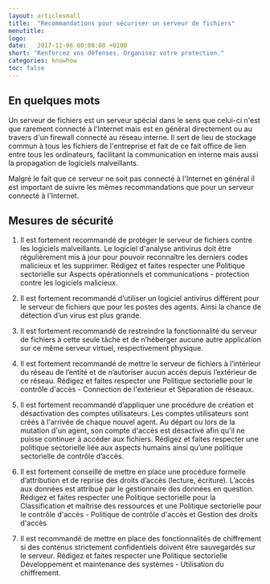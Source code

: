 ```yaml
---
layout: articlesmall
title:  "Recommandations pour sécuriser un serveur de fichiers"
menutitle:  
logo:
date:   2017-11-06 00:00:00 +0100
short: "Renforcez vos défenses. Organisez votre protection."
categories: knowhow
toc: false
---
```

## En quelques mots

Un serveur de fichiers est un serveur spécial dans le sens que celui-ci n'est que rarement connecté à l'Internet mais est en général directement ou au travers d'un firewall connecté au réseau interne. Il sert de lieu de stockage commun à tous les fichiers de l'entreprise et fait de ce fait office de lien entre tous les ordinateurs, facilitant la communication en interne mais aussi la propagation de logiciels malveillants.

Malgré le fait que ce serveur ne soit pas connecté à l'Internet en général il est important de suivre les mêmes recommandations que pour un serveur connecté à l'Internet.

## Mesures de sécurité

1. Il est fortement recommandé de protéger le serveur de fichiers contre les logiciels malveillants. Le logiciel d'analyse antivirus doit être régulièrement mis à jour pour pouvoir reconnaître les derniers codes malicieux et les supprimer. Rédigez et faites respecter une Politique sectorielle sur Aspects opérationnels et communications - protection contre les logiciels malicieux.

2. Il est fortement recommandé d’utiliser un logiciel antivirus différent pour le serveur de fichiers que pour les postes des agents. Ainsi la chance de détection d’un virus est plus grande.

3. Il est fortement recommandé de restreindre la fonctionnalité du serveur de fichiers à cette seule tâche et de n’héberger aucune autre application sur ce même serveur virtuel, respectivement physique.

4. Il est fortement recommandé de mettre le serveur de fichiers à l’intérieur du réseau de l’entité et de n’autoriser aucun accès depuis l’extérieur de ce réseau. Rédigez et faites respecter une Politique sectorielle pour le contrôle d'accès - Connection de l'extérieur et Séparation de réseaux.

5. Il est fortement recommandé d’appliquer une procédure de création et désactivation des comptes utilisateurs. Les comptes utilisateurs sont créés à l'arrivée de chaque nouvel agent. Au départ ou lors de la mutation d'un agent, son compte d'accès est désactivé afin qu'il ne puisse continuer à accéder aux fichiers. Rédigez et faites respecter une politique sectorielle liée aux aspects humains ainsi qu’une politique sectorielle de contrôle d’accès.

6. Il est fortement conseillé de mettre en place une procédure formelle d’attribution et de reprise des droits d’accès (lecture, écriture). L’accès aux données est attribué par le gestionnaire des données en question. Rédigez et faites respecter une Politique sectorielle pour la Classification et maîtrise des ressources et une Politique sectorielle pour le contrôle d'accès - Politique de contrôle d'accès et Gestion des droits d'accès

7. Il est recommandé de mettre en place des fonctionnalités de chiffrement si des contenus strictement confidentiels doivent être sauvegardés sur le serveur. Rédigez et faites respecter une Politique sectorielle Développement et maintenance des systèmes - Utilisation du chiffrement.
